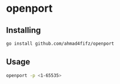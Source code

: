 # openport

## Installing

```bash
go install github.com/ahmad4fifz/openport
```

## Usage

```bash
openport -p <1-65535>
```
